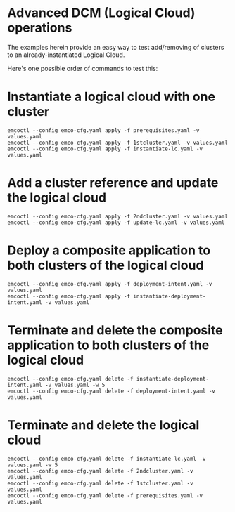 [//]: # "SPDX-License-Identifier: Apache-2.0"
[//]: # "Copyright (c) 2022 Intel Corporation"

# Advanced DCM (Logical Cloud) operations

The examples herein provide an easy way to test add/removing of clusters to an already-instantiated Logical Cloud.

Here's one possible order of commands to test this:

# Instantiate a logical cloud with one cluster

    emcoctl --config emco-cfg.yaml apply -f prerequisites.yaml -v values.yaml
    emcoctl --config emco-cfg.yaml apply -f 1stcluster.yaml -v values.yaml
    emcoctl --config emco-cfg.yaml apply -f instantiate-lc.yaml -v values.yaml

# Add a cluster reference and update the logical cloud
    emcoctl --config emco-cfg.yaml apply -f 2ndcluster.yaml -v values.yaml
    emcoctl --config emco-cfg.yaml apply -f update-lc.yaml -v values.yaml

# Deploy a composite application to both clusters of the logical cloud
    emcoctl --config emco-cfg.yaml apply -f deployment-intent.yaml -v values.yaml
    emcoctl --config emco-cfg.yaml apply -f instantiate-deployment-intent.yaml -v values.yaml

# Terminate and delete the composite application to both clusters of the logical cloud
    emcoctl --config emco-cfg.yaml delete -f instantiate-deployment-intent.yaml -v values.yaml -w 5
    emcoctl --config emco-cfg.yaml delete -f deployment-intent.yaml -v values.yaml

# Terminate and delete the logical cloud
    emcoctl --config emco-cfg.yaml delete -f instantiate-lc.yaml -v values.yaml -w 5
    emcoctl --config emco-cfg.yaml delete -f 2ndcluster.yaml -v values.yaml
    emcoctl --config emco-cfg.yaml delete -f 1stcluster.yaml -v values.yaml
    emcoctl --config emco-cfg.yaml delete -f prerequisites.yaml -v values.yaml
